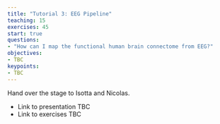 ```yaml
---
title: "Tutorial 3: EEG Pipeline"
teaching: 15
exercises: 45
start: true
questions:
- "How can I map the functional human brain connectome from EEG?"
objectives:
- TBC
keypoints:
- TBC
---
```


Hand over the stage to Isotta and Nicolas.

- Link to presentation TBC
- Link to exercises TBC
